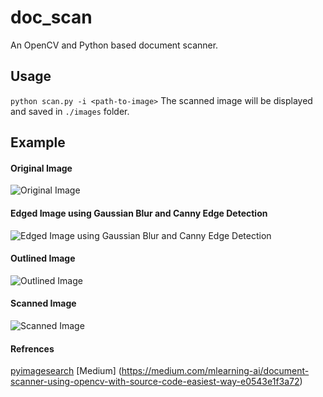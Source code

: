 # doc_scan

An OpenCV and Python based document scanner.


## Usage
`python scan.py -i <path-to-image>`
The scanned image will be displayed and saved in `./images` folder.

## Example
#### Original Image
![Original Image](https://miro.medium.com/max/1400/0*LLNSXCo6ho6I3bTo.png)

#### Edged Image using Gaussian Blur and Canny Edge Detection
![Edged Image using Gaussian Blur and Canny Edge Detection](https://miro.medium.com/max/1400/0*BiMXrCDXtL8pL6Kx.png)

#### Outlined Image
![Outlined Image](https://miro.medium.com/max/1400/0*ECgWJ7Cnj4LjQ6ry.png)



#### Scanned Image
![Scanned Image](https://miro.medium.com/max/1400/0*QO8BKIE9gFr3kUb3.png)

#### Refrences
[pyimagesearch](https://www.pyimagesearch.com/2014/09/01/build-kick-ass-mobile-document-scanner-just-5-minutes/)
[Medium] (https://medium.com/mlearning-ai/document-scanner-using-opencv-with-source-code-easiest-way-e0543e1f3a72)
